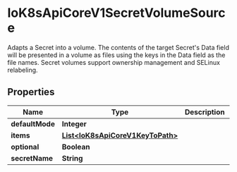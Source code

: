 

# IoK8sApiCoreV1SecretVolumeSource

Adapts a Secret into a volume.  The contents of the target Secret's Data field will be presented in a volume as files using the keys in the Data field as the file names. Secret volumes support ownership management and SELinux relabeling.
## Properties

Name | Type | Description | Notes
------------ | ------------- | ------------- | -------------
**defaultMode** | **Integer** |  |  [optional]
**items** | [**List&lt;IoK8sApiCoreV1KeyToPath&gt;**](IoK8sApiCoreV1KeyToPath.md) |  |  [optional]
**optional** | **Boolean** |  |  [optional]
**secretName** | **String** |  |  [optional]



